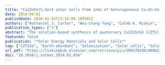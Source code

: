 ```yaml
---
title: "Cu2ZnSn(S,Se)4 solar cells from inks of heterogeneous Cu–Zn–Sn–S nanocrystals"
date: 2014-04-01
publishDate: 2020-01-02T23:26:00.189505Z
authors: ["Nathaniel J. Carter", "Wei-Chang Yang", "Caleb K. Miskin", "Charles J. Hages", "Eric A. Stach", "Rakesh Agrawal"]
publication_types: ["2"]
abstract: "The solution-based synthesis of quaternary Cu2ZnSnS4 (CZTS) nanocrystals and further processing into a homogeneous photovoltaic absorber ﬁlm prove challenging due to the stability of binary and ternary chalcogenide compounds comprised of Cu, Zn, and Sn cations. In this contribution, CZTS nanocrystals are synthesized according to a previously reported synthesis recipe yielding devices with reported efﬁciencies as high as 7.2%. The particles are separated by size into two populations exhibiting size-correlated composition variations. This observation highlights the challenges in synthesizing quaternary CZTS nanoparticles with interparticle composition uniformity. Films of particles from each population are sintered in a selenium atmosphere and found to exhibit a notable degree of phase segregation in the ﬁnal ﬁlm, while a mixture of particles from both populations converts into a relatively homogeneous ﬁlm upon selenization. Devices fabricated from the two particle populations separately as well as the mixture of particles exhibit varying degrees of performance, with the mixed particle cells achieving total area efﬁciencies as high as 7.9%. A modiﬁed synthesis recipe producing CZTS particles with narrower composition variations is shown to produce devices with improved efﬁciencies up to 8.4%. Preliminary conclusions regarding the effect of nanocrystal heterogeneity on ﬁlm sintering and device performance are presented."
featured: false
publication: "*Solar Energy Materials and Solar Cells*"
tag: ["CZTSSe", "Earth-abundant", "Selenization", "Solar cells", "Solution processing"]
url_pdf: "https://linkinghub.elsevier.com/retrieve/pii/S0927024814000221"
doi: "10.1016/j.solmat.2014.01.016"
---
```

